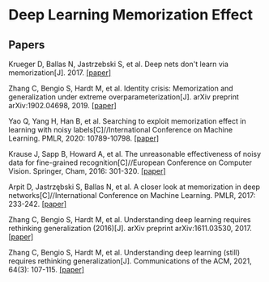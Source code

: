 # Deep Learning Memorization Effect

## Papers

Krueger D, Ballas N, Jastrzebski S, et al. Deep nets don't learn via memorization[J]. 2017. [[paper]](https://openreview.net/pdf?id=rJv6ZgHYg)

Zhang C, Bengio S, Hardt M, et al. Identity crisis: Memorization and generalization under extreme overparameterization[J]. arXiv preprint arXiv:1902.04698, 2019. [[paper]](https://arxiv.org/pdf/1902.04698.pdf)

Yao Q, Yang H, Han B, et al. Searching to exploit memorization effect in learning with noisy labels[C]//International Conference on Machine Learning. PMLR, 2020: 10789-10798. [[paper]](http://proceedings.mlr.press/v119/yao20b/yao20b.pdf)

Krause J, Sapp B, Howard A, et al. The unreasonable effectiveness of noisy data for fine-grained recognition[C]//European Conference on Computer Vision. Springer, Cham, 2016: 301-320. [[paper]](https://link.springer.com/chapter/10.1007/978-3-319-46487-9_19)

Arpit D, Jastrzębski S, Ballas N, et al. A closer look at memorization in deep networks[C]//International Conference on Machine Learning. PMLR, 2017: 233-242. [[paper]](http://proceedings.mlr.press/v70/arpit17a/arpit17a.pdf)

Zhang C, Bengio S, Hardt M, et al. Understanding deep learning requires rethinking generalization (2016)[J]. arXiv preprint arXiv:1611.03530, 2017. [[paper]](https://arxiv.org/pdf/1611.03530.pdf)

Zhang C, Bengio S, Hardt M, et al. Understanding deep learning (still) requires rethinking generalization[J]. Communications of the ACM, 2021, 64(3): 107-115. [[paper]](https://dl.acm.org/doi/pdf/10.1145/3446776)